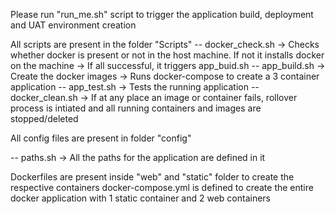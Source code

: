 Please run "run_me.sh" script to trigger the application build, deployment and UAT environment creation

All scripts are present in the folder "Scripts"
  -- docker_check.sh -> Checks whether docker is present or not in the host machine. If not it installs docker on the machine
                     -> If all successful, it triggers app_buid.sh
  -- app_build.sh    -> Create the docker images
                     -> Runs docker-compose to create a 3 container application
  -- app_test.sh     -> Tests the running application
  -- docker_clean.sh -> If at any place an image or container fails, rollover process is intiated and all running containers and images                           are stopped/deleted
  
All config files are present in folder "config"

  -- paths.sh        -> All the paths for the application are defined in it
  
Dockerfiles are present inside "web" and "static" folder to create the respective containers
docker-compose.yml is defined to create the entire docker application with 1 static container and 2 web containers

